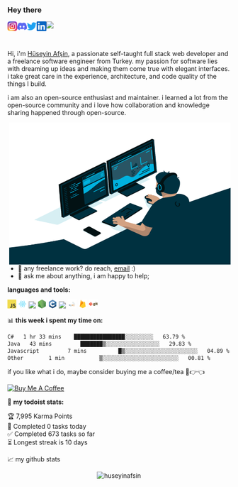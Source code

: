 ### Hey there 
<a href="https://www.instagram.com//">
  <img align="left" alt="Hüseyin Afşin's Instagram" width="22px" src="https://raw.githubusercontent.com/huseyinafsin/huseyinafsin/main/assets/instagram.png" />
</a>
<a href="https://discord.gg/">
  <img align="left" alt="Hüseyin Afşin's Discord" width="22px" src="https://raw.githubusercontent.com/huseyinafsin/huseyinafsin/main/assets/discord.svg" />
</a>
<a href="[https://twitter.com/](https://twitter.com/huseyin0xff)">
  <img align="left" alt="Hüseyin Afşin | Twitter" width="22px" src="https://raw.githubusercontent.com/huseyinafsin/huseyinafsin/main/assets/twitter.svg" />
</a>
<a href="https://www.linkedin.com/in/huseyinafsin/">
  <img align="left" alt="Hüseyin Afşin's LinkedIN" width="22px" src="https://raw.githubusercontent.com/huseyinafsin/huseyinafsin/main/assets/linkedin.svg" />
</a>

![](https://visitor-badge.glitch.me/badge?page_id=huseyinafsin.huseyinafsin)

<br />

Hi, i'm [Hüseyin Afşin](https://licanetwork.com/), a passionate self-taught full stack web developer and a freelance software engineer from Turkey. my passion for software lies with dreaming up ideas and making them come true with elegant interfaces. i take great care in the experience, architecture, and code quality of the things I build.

i am also an open-source enthusiast and maintainer. i learned a lot from the open-source community and i love how collaboration and knowledge sharing happened through open-source.


  <img align="right" alt="GIF" src="https://github.com/huseyinafsin/huseyinafsin/blob/main/blob/code.gif?raw=true" width="500" height="320" />
  
- 💼 any freelance work? do reach, [email](mailto:huseyinone@outlook.com) :)
- 💬 ask me about anything, i am happy to help;

**languages and tools:**  

<code><img height="20" src="https://raw.githubusercontent.com/github/explore/80688e429a7d4ef2fca1e82350fe8e3517d3494d/topics/javascript/javascript.png"></code>
<code><img height="20" src="https://raw.githubusercontent.com/github/explore/80688e429a7d4ef2fca1e82350fe8e3517d3494d/topics/react/react.png"></code>
<code><img height="20" src="https://upload.wikimedia.org/wikipedia/commons/thumb/e/ee/.NET_Core_Logo.svg/2048px-.NET_Core_Logo.svg.png"></code>
<code><img height="20" src="https://raw.githubusercontent.com/github/explore/80688e429a7d4ef2fca1e82350fe8e3517d3494d/topics/nodejs/nodejs.png"></code>
<code><img height="20" src="https://raw.githubusercontent.com/github/explore/80688e429a7d4ef2fca1e82350fe8e3517d3494d/topics/cpp/cpp.png"></code>
<code><img height="20" src="https://spring.io/images/projects/spring-boot-7f2e24fb962501672cc91ccd285ed2ba.svg"></code>
<code><img height="20" src="https://raw.githubusercontent.com/github/explore/80688e429a7d4ef2fca1e82350fe8e3517d3494d/topics/mysql/mysql.png"></code>
<code><img height="20" src="https://raw.githubusercontent.com/github/explore/80688e429a7d4ef2fca1e82350fe8e3517d3494d/topics/firebase/firebase.png"></code>
<code><img height="20" src="https://raw.githubusercontent.com/github/explore/80688e429a7d4ef2fca1e82350fe8e3517d3494d/topics/git/git.png"></code>

📊 **this week i spent my time on:**
<!--START_SECTION:waka-->

```text
C#   1 hr 33 mins    ████████████████░░░░░░░░░   63.79 %
Java   43 mins         ███████▒░░░░░░░░░░░░░░░░░   29.83 %
Javascript         7 mins          █▒░░░░░░░░░░░░░░░░░░░░░░░   04.89 %
Other        1 min           ▒░░░░░░░░░░░░░░░░░░░░░░░░   00.81 %
```

<!--END_SECTION:waka-->

if you like what i do, maybe consider buying me a coffee/tea 🥺👉👈

<a href="https://www.buymeacoffee.com/huseyinafsin" target="_blank"><img src="https://cdn.buymeacoffee.com/buttons/v2/default-red.png" alt="Buy Me A Coffee" width="150" ></a>

🚧 **my todoist stats:**
<!-- TODO-IST:START -->
🏆  7,995 Karma Points           
🌸  Completed 0 tasks today           
✅  Completed 673 tasks so far           
⏳  Longest streak is 10 days
<!-- TODO-IST:END -->


📈 my github stats

<p align="center"> <img src="https://github-readme-stats.vercel.app/api?username=huseyinafsin&show_icons=true&theme=gotham" alt="huseyinafsin" />


